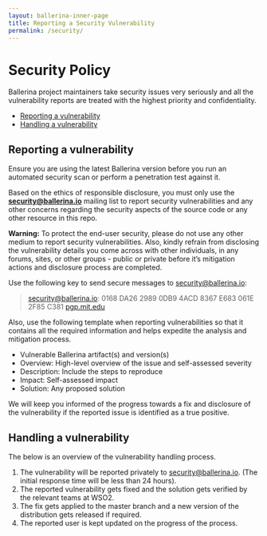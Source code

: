 ```yaml
---
layout: ballerina-inner-page
title: Reporting a Security Vulnerability
permalink: /security/
---
```


# Security Policy

Ballerina project maintainers take security issues very seriously and all the vulnerability reports are treated with the highest priority and confidentiality.

- [Reporting a vulnerability](#reporting-a-vulnerability)
- [Handling a vulnerability](#handling-a-vulnerability)

## Reporting a vulnerability

Ensure you are using the latest Ballerina version before you run an automated security scan or perform a penetration test against it.

Based on the ethics of responsible disclosure, you must only use the **[security@ballerina.io](mailto:security@ballerina.io)** mailing list to report security vulnerabilities and any other concerns regarding the security aspects of the source code or any other resource in this repo.

**Warning:** To protect the end-user security, please do not use any other medium to report security vulnerabilities. Also, kindly refrain from disclosing the vulnerability details you come across with other individuals, in any forums, sites, or other groups - public or private before it’s mitigation actions and disclosure process are completed.

Use the following key to send secure messages to security@ballerina.io:

> security@ballerina.io: 0168 DA26 2989 0DB9 4ACD 8367 E683 061E 2F85 C381 [pgp.mit.edu](https://pgp.surfnet.nl/pks/lookup?op=vindex&fingerprint=on&search=0xE683061E2F85C381)

Also, use the following template when reporting vulnerabilities so that it contains all the required information and helps expedite the analysis and mitigation process.

- Vulnerable Ballerina artifact(s) and version(s)
- Overview: High-level overview of the issue and self-assessed severity
- Description: Include the steps to reproduce
- Impact: Self-assessed impact
- Solution: Any proposed solution

We will keep you informed of the progress towards a fix and disclosure of the vulnerability if the reported issue is identified as a true positive. 

## Handling a vulnerability

The below is an overview of the vulnerability handling process.

1. The vulnerability will be reported privately to security@ballerina.io. (The initial response time will be less than 24 hours).
2. The reported vulnerability gets fixed and the solution gets verified by the relevant teams at WSO2.
3. The fix gets applied to the master branch and a new version of the distribution gets released if required.
4. The reported user is kept updated on the progress of the process. 

